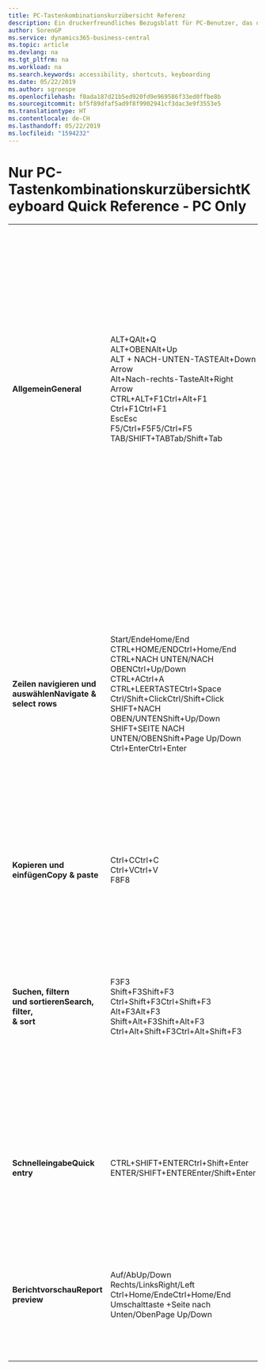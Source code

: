 ```yaml
---
title: PC-Tastenkombinationskurzübersicht Referenz
description: Ein druckerfreundliches Bezugsblatt für PC-Benutzer, das die gängigsten Tastenkombinationen enthält.
author: SorenGP
ms.service: dynamics365-business-central
ms.topic: article
ms.devlang: na
ms.tgt_pltfrm: na
ms.workload: na
ms.search.keywords: accessibility, shortcuts, keyboarding
ms.date: 05/22/2019
ms.author: sgroespe
ms.openlocfilehash: f0ada187d21b5ed920fd9e969586f33ed0ffbe8b
ms.sourcegitcommit: bf5f89dfaf5ad9f8f9902941cf3dac3e9f3553e5
ms.translationtype: HT
ms.contentlocale: de-CH
ms.lasthandoff: 05/22/2019
ms.locfileid: "1594232"
---
```

# <a name="keyboard-quick-reference---pc-only"></a><span data-ttu-id="ec0c2-103">Nur PC-Tastenkombinationskurzübersicht</span><span class="sxs-lookup"><span data-stu-id="ec0c2-103">Keyboard Quick Reference - PC Only</span></span>

||||  
|----------------|-----------|----------------|
|<span data-ttu-id="ec0c2-104">**Allgemein**</span><span class="sxs-lookup"><span data-stu-id="ec0c2-104">**General**</span></span>|<span data-ttu-id="ec0c2-105">ALT+Q</span><span class="sxs-lookup"><span data-stu-id="ec0c2-105">Alt+Q</span></span><br /><span data-ttu-id="ec0c2-106">ALT+OBEN</span><span class="sxs-lookup"><span data-stu-id="ec0c2-106">Alt+Up</span></span><br /><span data-ttu-id="ec0c2-107">ALT + NACH-UNTEN-TASTE</span><span class="sxs-lookup"><span data-stu-id="ec0c2-107">Alt+Down Arrow</span></span><br /><span data-ttu-id="ec0c2-108">Alt+Nach-rechts-Taste</span><span class="sxs-lookup"><span data-stu-id="ec0c2-108">Alt+Right Arrow</span></span><br /><span data-ttu-id="ec0c2-109">CTRL+ALT+F1</span><span class="sxs-lookup"><span data-stu-id="ec0c2-109">Ctrl+Alt+F1</span></span><br /><span data-ttu-id="ec0c2-110">Ctrl+F1</span><span class="sxs-lookup"><span data-stu-id="ec0c2-110">Ctrl+F1</span></span><br /><span data-ttu-id="ec0c2-111">Esc</span><span class="sxs-lookup"><span data-stu-id="ec0c2-111">Esc</span></span><br /><span data-ttu-id="ec0c2-112">F5/Ctrl+F5</span><span class="sxs-lookup"><span data-stu-id="ec0c2-112">F5/Ctrl+F5</span></span><br /><span data-ttu-id="ec0c2-113">TAB/SHIFT+TAB</span><span class="sxs-lookup"><span data-stu-id="ec0c2-113">Tab/Shift+Tab</span></span><br />|<span data-ttu-id="ec0c2-114">Öffnen Sie **Mitteilen**</span><span class="sxs-lookup"><span data-stu-id="ec0c2-114">Open **Tell me**</span></span><br /><span data-ttu-id="ec0c2-115">Öffnen Sie QuickInfo oder Überprüfungsfehler</span><span class="sxs-lookup"><span data-stu-id="ec0c2-115">Open tooltip or validation error</span></span><br /><span data-ttu-id="ec0c2-116">Dropdown oder Lookup für Anzeige</span><span class="sxs-lookup"><span data-stu-id="ec0c2-116">Open a drop-down or look up</span></span><br /><span data-ttu-id="ec0c2-117">Transaktionen für berechnete Werte anzeigen</span><span class="sxs-lookup"><span data-stu-id="ec0c2-117">See the transactions for calculated value</span></span><br /><span data-ttu-id="ec0c2-118">Die Seite prüfen</span><span class="sxs-lookup"><span data-stu-id="ec0c2-118">Inspect the page</span></span><br /><span data-ttu-id="ec0c2-119">Hilfe für die Seite öffnen</span><span class="sxs-lookup"><span data-stu-id="ec0c2-119">Open help for the page</span></span><br /><span data-ttu-id="ec0c2-120">Die aktuelle Seite oder den Dropdownpfeil schließen</span><span class="sxs-lookup"><span data-stu-id="ec0c2-120">Close the current page or drop-down</span></span><br /><span data-ttu-id="ec0c2-121">Die Seite aktualisieren/neu laden.</span><span class="sxs-lookup"><span data-stu-id="ec0c2-121">Refresh/reload page</span></span><br /><span data-ttu-id="ec0c2-122">Fokus auf das nächste/vorherige Element richten</span><span class="sxs-lookup"><span data-stu-id="ec0c2-122">Move focus to the next/previous element</span></span>|
|<span data-ttu-id="ec0c2-123">**Zeilen navigieren und<br />auswählen**</span><span class="sxs-lookup"><span data-stu-id="ec0c2-123">**Navigate &<br />select rows**</span></span>| <span data-ttu-id="ec0c2-124">Start/Ende</span><span class="sxs-lookup"><span data-stu-id="ec0c2-124">Home/End</span></span><br /><span data-ttu-id="ec0c2-125">CTRL+HOME/END</span><span class="sxs-lookup"><span data-stu-id="ec0c2-125">Ctrl+Home/End</span></span> <br /><span data-ttu-id="ec0c2-126">CTRL+NACH UNTEN/NACH OBEN</span><span class="sxs-lookup"><span data-stu-id="ec0c2-126">Ctrl+Up/Down</span></span><br /><span data-ttu-id="ec0c2-127">CTRL+A</span><span class="sxs-lookup"><span data-stu-id="ec0c2-127">Ctrl+A</span></span> <br /><span data-ttu-id="ec0c2-128">CTRL+LEERTASTE</span><span class="sxs-lookup"><span data-stu-id="ec0c2-128">Ctrl+Space</span></span><br /><span data-ttu-id="ec0c2-129">Ctrl/Shift+Click</span><span class="sxs-lookup"><span data-stu-id="ec0c2-129">Ctrl/Shift+Click</span></span><br /><span data-ttu-id="ec0c2-130">SHIFT+NACH OBEN/UNTEN</span><span class="sxs-lookup"><span data-stu-id="ec0c2-130">Shift+Up/Down</span></span><br /><span data-ttu-id="ec0c2-131">SHIFT+SEITE NACH UNTEN/OBEN</span><span class="sxs-lookup"><span data-stu-id="ec0c2-131">Shift+Page Up/Down</span></span><br /><span data-ttu-id="ec0c2-132">Ctrl+Enter</span><span class="sxs-lookup"><span data-stu-id="ec0c2-132">Ctrl+Enter</span></span>| <span data-ttu-id="ec0c2-133">Zum ersten/letzten Feld gehen.</span><span class="sxs-lookup"><span data-stu-id="ec0c2-133">Go to first/last field</span></span><br /><span data-ttu-id="ec0c2-134">Zur ersten/letzten Zeile.</span><span class="sxs-lookup"><span data-stu-id="ec0c2-134">Go to first/last row</span></span><br /><span data-ttu-id="ec0c2-135">Navigieren Sie ohne die Auswahl zu verlieren</span><span class="sxs-lookup"><span data-stu-id="ec0c2-135">Navigate without losing selection</span></span><br /><span data-ttu-id="ec0c2-136">Alles auswählen</span><span class="sxs-lookup"><span data-stu-id="ec0c2-136">Select all</span></span><br /><span data-ttu-id="ec0c2-137">Toggle-Zeilen-Auswahl</span><span class="sxs-lookup"><span data-stu-id="ec0c2-137">Toggle row selection</span></span><br /> <span data-ttu-id="ec0c2-138">Fügen Sie die Zeile/Zeilen der Angaben hinzu</span><span class="sxs-lookup"><span data-stu-id="ec0c2-138">Add the row/rows to the selection</span></span><br /><span data-ttu-id="ec0c2-139">Fügen Sie Zeilen über/unter der Auswahl hinzu</span><span class="sxs-lookup"><span data-stu-id="ec0c2-139">Add row above/below to selection</span></span><br /><span data-ttu-id="ec0c2-140">Sichtbare Zeilen darüber/darunter auswählen</span><span class="sxs-lookup"><span data-stu-id="ec0c2-140">Select visible rows above/below</span></span> <br /><span data-ttu-id="ec0c2-141">Fokussieren Sie auf die Liste</span><span class="sxs-lookup"><span data-stu-id="ec0c2-141">Focus out of the list</span></span>|
|<span data-ttu-id="ec0c2-142">**Kopieren und einfügen**</span><span class="sxs-lookup"><span data-stu-id="ec0c2-142">**Copy & paste**</span></span>|<span data-ttu-id="ec0c2-143">Ctrl+C</span><span class="sxs-lookup"><span data-stu-id="ec0c2-143">Ctrl+C</span></span><br /><span data-ttu-id="ec0c2-144">Ctrl+V</span><span class="sxs-lookup"><span data-stu-id="ec0c2-144">Ctrl+V</span></span><br /><span data-ttu-id="ec0c2-145">F8</span><span class="sxs-lookup"><span data-stu-id="ec0c2-145">F8</span></span>|<span data-ttu-id="ec0c2-146">Zeilen kopieren</span><span class="sxs-lookup"><span data-stu-id="ec0c2-146">Copy rows</span></span><br /><span data-ttu-id="ec0c2-147">Zeilen einfügen</span><span class="sxs-lookup"><span data-stu-id="ec0c2-147">Paste rows</span></span><br /><span data-ttu-id="ec0c2-148">Kopiere Feld in aktuellen Zeile</span><span class="sxs-lookup"><span data-stu-id="ec0c2-148">Copy field above into current row</span></span>|
|<span data-ttu-id="ec0c2-149">**Suchen, filtern <br />und sortieren**</span><span class="sxs-lookup"><span data-stu-id="ec0c2-149">**Search, filter, <br />& sort**</span></span>|<span data-ttu-id="ec0c2-150">F3</span><span class="sxs-lookup"><span data-stu-id="ec0c2-150">F3</span></span><br /><span data-ttu-id="ec0c2-151">Shift+F3</span><span class="sxs-lookup"><span data-stu-id="ec0c2-151">Shift+F3</span></span><br /><span data-ttu-id="ec0c2-152">Ctrl+Shift+F3</span><span class="sxs-lookup"><span data-stu-id="ec0c2-152">Ctrl+Shift+F3</span></span><br /><span data-ttu-id="ec0c2-153">Alt+F3</span><span class="sxs-lookup"><span data-stu-id="ec0c2-153">Alt+F3</span></span><br /><span data-ttu-id="ec0c2-154">Shift+Alt+F3</span><span class="sxs-lookup"><span data-stu-id="ec0c2-154">Shift+Alt+F3</span></span><br /><span data-ttu-id="ec0c2-155">Ctrl+Alt+Shift+F3</span><span class="sxs-lookup"><span data-stu-id="ec0c2-155">Ctrl+Alt+Shift+F3</span></span>|<span data-ttu-id="ec0c2-156">Toggle-Suche</span><span class="sxs-lookup"><span data-stu-id="ec0c2-156">Toggle search</span></span><br /><span data-ttu-id="ec0c2-157">Wechselt zwischen Filterbereich; Fokus auf Feldfilter</span><span class="sxs-lookup"><span data-stu-id="ec0c2-157">Toggle filter pane; focus on field filters</span></span><br /><span data-ttu-id="ec0c2-158">Wechselt zwischen Filterbereich; Fokus auf Feldfilter</span><span class="sxs-lookup"><span data-stu-id="ec0c2-158">Toggle filter pane; focus on totals filters</span></span><br /><span data-ttu-id="ec0c2-159">Filtern Sie ausgewählte Zellwerte</span><span class="sxs-lookup"><span data-stu-id="ec0c2-159">Filter on selected cell value</span></span><br /><span data-ttu-id="ec0c2-160">Filter auf ausgewählten Felder hinzufügen</span><span class="sxs-lookup"><span data-stu-id="ec0c2-160">Add filter on selected field</span></span><br /><span data-ttu-id="ec0c2-161">Filter zurücksetzen</span><span class="sxs-lookup"><span data-stu-id="ec0c2-161">Reset filters</span></span>|
|<span data-ttu-id="ec0c2-162">**Schnelleingabe**</span><span class="sxs-lookup"><span data-stu-id="ec0c2-162">**Quick entry**</span></span>|<span data-ttu-id="ec0c2-163">CTRL+SHIFT+ENTER</span><span class="sxs-lookup"><span data-stu-id="ec0c2-163">Ctrl+Shift+Enter</span></span><br /><span data-ttu-id="ec0c2-164">ENTER/SHIFT+ENTER</span><span class="sxs-lookup"><span data-stu-id="ec0c2-164">Enter/Shift+Enter</span></span>|<span data-ttu-id="ec0c2-165">Zum nächsten Schnelleingabefeld außerhalb einer Liste navigieren</span><span class="sxs-lookup"><span data-stu-id="ec0c2-165">Go to next Quick Entry field outside a list</span></span><br /><span data-ttu-id="ec0c2-166">Zum nächsten/vorherigen Schnelleingabefeld navigieren</span><span class="sxs-lookup"><span data-stu-id="ec0c2-166">Go to next/previous Quick Entry field</span></span>|
|<span data-ttu-id="ec0c2-167">**Berichtvorschau**</span><span class="sxs-lookup"><span data-stu-id="ec0c2-167">**Report preview**</span></span>|<span data-ttu-id="ec0c2-168">Auf/Ab</span><span class="sxs-lookup"><span data-stu-id="ec0c2-168">Up/Down</span></span><br /><span data-ttu-id="ec0c2-169">Rechts/Links</span><span class="sxs-lookup"><span data-stu-id="ec0c2-169">Right/Left</span></span><br /><span data-ttu-id="ec0c2-170">Ctrl+Home/Ende</span><span class="sxs-lookup"><span data-stu-id="ec0c2-170">Ctrl+Home/End</span></span><br /><span data-ttu-id="ec0c2-171">Umschalttaste +Seite nach Unten/Oben</span><span class="sxs-lookup"><span data-stu-id="ec0c2-171">Page Up/Down</span></span>|<span data-ttu-id="ec0c2-172">Führen Sie einen Bildlauf zum Ende der Seite durch</span><span class="sxs-lookup"><span data-stu-id="ec0c2-172">Scroll up and down the page</span></span><br /><span data-ttu-id="ec0c2-173">Blättern Sie nach rechts/links</span><span class="sxs-lookup"><span data-stu-id="ec0c2-173">Scroll to the right/left</span></span> <br /><span data-ttu-id="ec0c2-174">Zur ersten/letzten Seite.</span><span class="sxs-lookup"><span data-stu-id="ec0c2-174">Go to the first/last page</span></span><br /><span data-ttu-id="ec0c2-175">Zur vorherigen/nächsten Seite.</span><span class="sxs-lookup"><span data-stu-id="ec0c2-175">Go to the previous/next page</span></span>|

